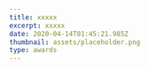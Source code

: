 ```yaml
---
title: xxxxx
excerpt: xxxxx
date: 2020-04-14T01:45:21.985Z
thumbnail: assets/placeholder.png
type: awards
---
```

